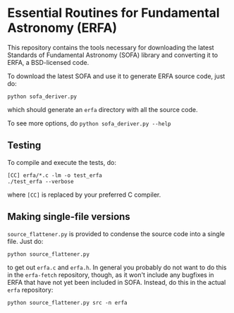 Essential Routines for Fundamental Astronomy (ERFA)
===================================================

This repository contains the tools necessary for downloading the latest
Standards of Fundamental Astronomy (SOFA) library and converting it to ERFA,
a BSD-licensed code.

To download the latest SOFA and use it to generate ERFA source code, just do:

    python sofa_deriver.py

which should generate an `erfa` directory with all the source code.

To see more options, do ``python sofa_deriver.py --help``

Testing
-------

To compile and execute the tests, do:

    [CC] erfa/*.c -lm -o test_erfa
    ./test_erfa --verbose

where ``[CC]`` is replaced by your preferred C compiler.

Making single-file versions
---------------------------

`source_flattener.py` is provided to condense the source code into
a single file.  Just do:

    python source_flattener.py

to get out `erfa.c` and `erfa.h`.  In general you probably do not want to
do this in the `erfa-fetch` repository, though, as it won't include any
bugfixes in ERFA that have not yet been included in SOFA.  Instead, do this
in the actual `erfa` repository:

    python source_flattener.py src -n erfa
